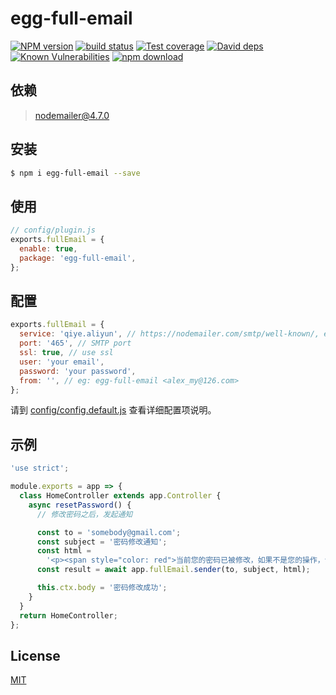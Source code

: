 # egg-full-email

[![NPM version][npm-image]][npm-url]
[![build status][travis-image]][travis-url]
[![Test coverage][codecov-image]][codecov-url]
[![David deps][david-image]][david-url]
[![Known Vulnerabilities][snyk-image]][snyk-url]
[![npm download][download-image]][download-url]

[npm-image]: https://img.shields.io/npm/v/egg-full-email.svg?style=flat-square
[npm-url]: https://npmjs.org/package/egg-full-email
[travis-image]: https://img.shields.io/travis/eggjs/egg-full-email.svg?style=flat-square
[travis-url]: https://travis-ci.org/eggjs/egg-full-email
[codecov-image]: https://img.shields.io/codecov/c/github/eggjs/egg-full-email.svg?style=flat-square
[codecov-url]: https://codecov.io/github/eggjs/egg-full-email?branch=master
[david-image]: https://img.shields.io/david/eggjs/egg-full-email.svg?style=flat-square
[david-url]: https://david-dm.org/eggjs/egg-full-email
[snyk-image]: https://snyk.io/test/npm/egg-full-email/badge.svg?style=flat-square
[snyk-url]: https://snyk.io/test/npm/egg-full-email
[download-image]: https://img.shields.io/npm/dm/egg-full-email.svg?style=flat-square
[download-url]: https://npmjs.org/package/egg-full-email

<!--
Description here.
-->

## 依赖

> nodemailer@4.7.0

## 安装

```bash
$ npm i egg-full-email --save
```

## 使用

```js
// config/plugin.js
exports.fullEmail = {
  enable: true,
  package: 'egg-full-email',
};
```

## 配置

```js
exports.fullEmail = {
  service: 'qiye.aliyun', // https://nodemailer.com/smtp/well-known/, eg: qiye.aliyun, 126
  port: '465', // SMTP port
  ssl: true, // use ssl
  user: 'your email',
  password: 'your password',
  from: '', // eg: egg-full-email <alex_my@126.com>
};
```

请到 [config/config.default.js](config/config.default.js) 查看详细配置项说明。

## 示例

```js
'use strict';

module.exports = app => {
  class HomeController extends app.Controller {
    async resetPassword() {
      // 修改密码之后，发起通知

      const to = 'somebody@gmail.com';
      const subject = '密码修改通知';
      const html =
        '<p><span style="color: red">当前您的密码已被修改，如果不是您的操作，请及时修改密码或者联系我们</span></p>';
      const result = await app.fullEmail.sender(to, subject, html);

      this.ctx.body = '密码修改成功';
    }
  }
  return HomeController;
};
```

## License

[MIT](LICENSE)

